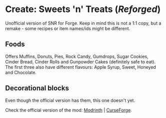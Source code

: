 # Create: Sweets 'n' Treats (*Reforged*)
Unofficial version of SNR for Forge. Keep in mind this is not a 1:1 copy, but a remake - some recipes or item names/ids might be different.
## Foods
Offers Muffins, Donuts, Pies, Rock Candy, Gumdrops, Sugar Cookies, Cinder Bread, Cinder Rolls and Gunpowder Cakes (definitely safe to eat). The first three also have different flavours: Apple Syrup, Sweet, Honeyed and Chocolate.
## Decorational blocks
Even though the official version has them, this one doesn't yet.

Check the official version of the mod: [Modrinth](https://modrinth.com/mod/create-sweets-and-treats/) | [CurseForge](https://www.curseforge.com/minecraft/mc-mods/create-sweets-and-treats).
